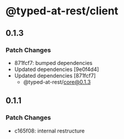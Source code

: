 # @typed-at-rest/client

## 0.1.3

### Patch Changes

- 871fcf7: bumped dependencies
- Updated dependencies [9e0f4d4]
- Updated dependencies [871fcf7]
  - @typed-at-rest/core@0.1.3

## 0.1.1

### Patch Changes

- c165f08: internal restructure
